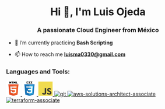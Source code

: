 <h1 align="center">Hi 👋, I'm Luis Ojeda</h1>
<h3 align="center">A passionate Cloud Engineer from México</h3>

- 🌱 I’m currently practicing **Bash Scripting**

- 📫 How to reach me **luisma0330@gmail.com**

<p align="left">
</p>

<h3 align="left">Languages and Tools:</h3>
<p align="left"><a href="https://www.w3.org/html/" target="_blank" rel="noreferrer"><img src="https://raw.githubusercontent.com/devicons/devicon/master/icons/html5/html5-original-wordmark.svg" alt="html5" width="40" height="40"/> </a> <a href="https://www.w3schools.com/css/" target="_blank" rel="noreferrer"> <img src="https://raw.githubusercontent.com/devicons/devicon/master/icons/css3/css3-original-wordmark.svg" alt="css3" width="40" height="40"/> </a> <a href="https://developer.mozilla.org/en-US/docs/Web/JavaScript" target="_blank" rel="noreferrer"> <img src="https://raw.githubusercontent.com/devicons/devicon/master/icons/javascript/javascript-original.svg" alt="javascript" width="40" height="40"/> </a> <a href="https://git-scm.com/" target="_blank" rel="noreferrer"> <img src="https://www.vectorlogo.zone/logos/git-scm/git-scm-icon.svg" alt="git" width="40" height="40"/> </a> <a href="https://www.credly.com/earner/earned/badge/1bc8dbf0-439e-46f7-bd87-5fd3ca4128d7" target="_blank" rel="noreferrer"> <img src="https://images.credly.com/size/680x680/images/0e284c3f-5164-4b21-8660-0d84737941bc/image.png" alt="aws-solutions-architect-associate" width="40" height="40"/> </a> <a href="https://www.credly.com/earner/earned/badge/2a81222e-1010-4b2d-b533-1f6edff05b0d" target="_blank" rel="noreferrer"> <img src="https://images.credly.com/size/680x680/images/ed4be915-68f8-428a-b332-40ded9084ee5/blob" alt="terraform-associate" width="40" height="40"/> </a> </p>
